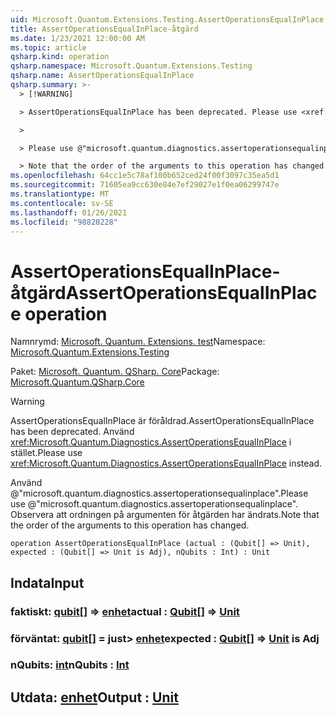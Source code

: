 ```yaml
---
uid: Microsoft.Quantum.Extensions.Testing.AssertOperationsEqualInPlace
title: AssertOperationsEqualInPlace-åtgärd
ms.date: 1/23/2021 12:00:00 AM
ms.topic: article
qsharp.kind: operation
qsharp.namespace: Microsoft.Quantum.Extensions.Testing
qsharp.name: AssertOperationsEqualInPlace
qsharp.summary: >-
  > [!WARNING]

  > AssertOperationsEqualInPlace has been deprecated. Please use <xref:Microsoft.Quantum.Diagnostics.AssertOperationsEqualInPlace> instead.

  >

  > Please use @"microsoft.quantum.diagnostics.assertoperationsequalinplace".

  > Note that the order of the arguments to this operation has changed.
ms.openlocfilehash: 64cc1e5c78af100b652ced24f00f3097c35ea5d1
ms.sourcegitcommit: 71605ea9cc630e84e7ef29027e1f0ea06299747e
ms.translationtype: MT
ms.contentlocale: sv-SE
ms.lasthandoff: 01/26/2021
ms.locfileid: "98820228"
---
```

# <a name="assertoperationsequalinplace-operation"></a><span data-ttu-id="515b2-102">AssertOperationsEqualInPlace-åtgärd</span><span class="sxs-lookup"><span data-stu-id="515b2-102">AssertOperationsEqualInPlace operation</span></span>

<span data-ttu-id="515b2-103">Namnrymd: [Microsoft. Quantum. Extensions. test](xref:Microsoft.Quantum.Extensions.Testing)</span><span class="sxs-lookup"><span data-stu-id="515b2-103">Namespace: [Microsoft.Quantum.Extensions.Testing](xref:Microsoft.Quantum.Extensions.Testing)</span></span>

<span data-ttu-id="515b2-104">Paket: [Microsoft. Quantum. QSharp. Core](https://nuget.org/packages/Microsoft.Quantum.QSharp.Core)</span><span class="sxs-lookup"><span data-stu-id="515b2-104">Package: [Microsoft.Quantum.QSharp.Core](https://nuget.org/packages/Microsoft.Quantum.QSharp.Core)</span></span>


> [!WARNING]
> <span data-ttu-id="515b2-105">AssertOperationsEqualInPlace är föråldrad.</span><span class="sxs-lookup"><span data-stu-id="515b2-105">AssertOperationsEqualInPlace has been deprecated.</span></span> <span data-ttu-id="515b2-106">Använd <xref:Microsoft.Quantum.Diagnostics.AssertOperationsEqualInPlace> i stället.</span><span class="sxs-lookup"><span data-stu-id="515b2-106">Please use <xref:Microsoft.Quantum.Diagnostics.AssertOperationsEqualInPlace> instead.</span></span>
>
> <span data-ttu-id="515b2-107">Använd @"microsoft.quantum.diagnostics.assertoperationsequalinplace".</span><span class="sxs-lookup"><span data-stu-id="515b2-107">Please use @"microsoft.quantum.diagnostics.assertoperationsequalinplace".</span></span>
> <span data-ttu-id="515b2-108">Observera att ordningen på argumenten för åtgärden har ändrats.</span><span class="sxs-lookup"><span data-stu-id="515b2-108">Note that the order of the arguments to this operation has changed.</span></span>



```qsharp
operation AssertOperationsEqualInPlace (actual : (Qubit[] => Unit), expected : (Qubit[] => Unit is Adj), nQubits : Int) : Unit
```


## <a name="input"></a><span data-ttu-id="515b2-109">Indata</span><span class="sxs-lookup"><span data-stu-id="515b2-109">Input</span></span>

### <a name="actual--qubit--unit"></a><span data-ttu-id="515b2-110">faktiskt: [qubit](xref:microsoft.quantum.lang-ref.qubit)[] => [enhet](xref:microsoft.quantum.lang-ref.unit)</span><span class="sxs-lookup"><span data-stu-id="515b2-110">actual : [Qubit](xref:microsoft.quantum.lang-ref.qubit)[] => [Unit](xref:microsoft.quantum.lang-ref.unit)</span></span> 




### <a name="expected--qubit--unit--is-adj"></a><span data-ttu-id="515b2-111">förväntat: [qubit](xref:microsoft.quantum.lang-ref.qubit)[] = just> [enhet](xref:microsoft.quantum.lang-ref.unit)</span><span class="sxs-lookup"><span data-stu-id="515b2-111">expected : [Qubit](xref:microsoft.quantum.lang-ref.qubit)[] => [Unit](xref:microsoft.quantum.lang-ref.unit)  is Adj</span></span>




### <a name="nqubits--int"></a><span data-ttu-id="515b2-112">nQubits: [int](xref:microsoft.quantum.lang-ref.int)</span><span class="sxs-lookup"><span data-stu-id="515b2-112">nQubits : [Int](xref:microsoft.quantum.lang-ref.int)</span></span>





## <a name="output--unit"></a><span data-ttu-id="515b2-113">Utdata: [enhet](xref:microsoft.quantum.lang-ref.unit)</span><span class="sxs-lookup"><span data-stu-id="515b2-113">Output : [Unit](xref:microsoft.quantum.lang-ref.unit)</span></span>

